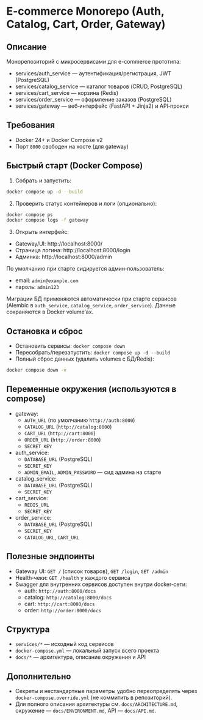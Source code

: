 E-commerce Monorepo (Auth, Catalog, Cart, Order, Gateway)
=========================================================

Описание
--------
Монорепозиторий с микросервисами для e-commerce прототипа:
- services/auth_service — аутентификация/регистрация, JWT (PostgreSQL)
- services/catalog_service — каталог товаров (CRUD, PostgreSQL)
- services/cart_service — корзина (Redis)
- services/order_service — оформление заказов (PostgreSQL)
- services/gateway — веб‑интерфейс (FastAPI + Jinja2) и API‑прокси

Требования
----------
- Docker 24+ и Docker Compose v2
- Порт `8000` свободен на хосте (для gateway)

Быстрый старт (Docker Compose)
------------------------------
1) Собрать и запустить:

```bash
docker compose up -d --build
```

2) Проверить статус контейнеров и логи (опционально):

```bash
docker compose ps
docker compose logs -f gateway
```

3) Открыть интерфейс:
- Gateway/UI: http://localhost:8000/
- Страница логина: http://localhost:8000/login
- Админка: http://localhost:8000/admin

По умолчанию при старте сидируется админ‑пользователь:
- email: `admin@example.com`
- пароль: `admin123`

Миграции БД применяются автоматически при старте сервисов (Alembic в `auth_service`, `catalog_service`, `order_service`). Данные сохраняются в Docker volume’ах.

Остановка и сброс
-----------------
- Остановить сервисы: `docker compose down`
- Пересобрать/перезапустить: `docker compose up -d --build`
- Полный сброс данных (удалить volumes с БД/Redis):

```bash
docker compose down -v
```

Переменные окружения (используются в compose)
--------------------------------------------
- gateway:
  - `AUTH_URL` (по умолчанию `http://auth:8000`)
  - `CATALOG_URL` (`http://catalog:8000`)
  - `CART_URL` (`http://cart:8000`)
  - `ORDER_URL` (`http://order:8000`)
  - `SECRET_KEY`
- auth_service:
  - `DATABASE_URL` (PostgreSQL)
  - `SECRET_KEY`
  - `ADMIN_EMAIL`, `ADMIN_PASSWORD` — сид админа на старте
- catalog_service:
  - `DATABASE_URL` (PostgreSQL)
  - `SECRET_KEY`
- cart_service:
  - `REDIS_URL`
  - `SECRET_KEY`
- order_service:
  - `DATABASE_URL` (PostgreSQL)
  - `SECRET_KEY`
  - `CATALOG_URL`, `CART_URL`

Полезные эндпоинты
------------------
- Gateway UI: `GET /` (список товаров), `GET /login`, `GET /admin`
- Health‑чеки: `GET /health` у каждого сервиса
- Swagger для внутренних сервисов доступен внутри docker‑сети:
  - auth: `http://auth:8000/docs`
  - catalog: `http://catalog:8000/docs`
  - cart: `http://cart:8000/docs`
  - order: `http://order:8000/docs`

Структура
---------
- `services/*` — исходный код сервисов
- `docker-compose.yml` — локальный запуск всего проекта
- `docs/*` — архитектура, описание окружения и API

Дополнительно
--------------
- Секреты и нестандартные параметры удобно переопределять через `docker-compose.override.yml` (не коммитить в репозиторий).
- Для полного описания архитектуры см. `docs/ARCHITECTURE.md`, окружение — `docs/ENVIRONMENT.md`, API — `docs/API.md`.
